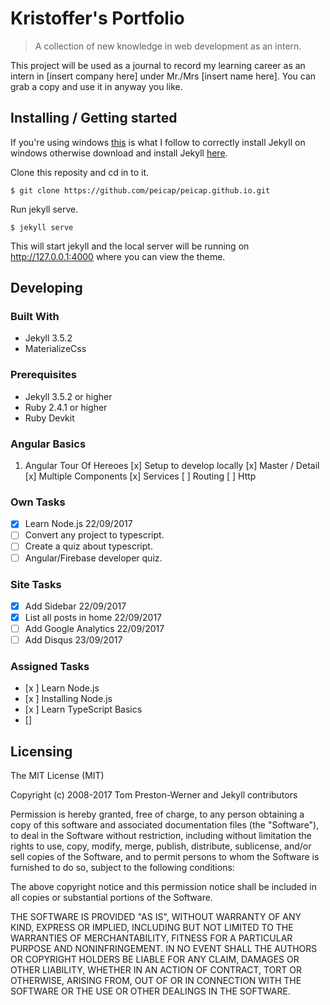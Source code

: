 # Kristoffer's Portfolio
> A collection of new knowledge in web development as an intern. 

This project will be used as a journal to record my learning career as an intern in [insert company here] under Mr./Mrs [insert name here]. You can grab a copy and use it in anyway you like.

## Installing / Getting started
If you're using windows [this](jekyll-windows.juthilo.com) is what I follow to correctly install Jekyll on windows otherwise download and install Jekyll [here](https://jekyllrb.com/).  

Clone this reposity and cd in to it.
```shell
$ git clone https://github.com/peicap/peicap.github.io.git
```

Run jekyll serve.

```shell
$ jekyll serve
```

This will start jekyll and the local server will be running on http://127.0.0.1:4000 where you can view the theme.

## Developing

### Built With
* Jekyll 3.5.2
* MaterializeCss

### Prerequisites
* Jekyll 3.5.2 or higher
* Ruby 2.4.1 or higher
* Ruby Devkit

### Angular Basics
1. Angular Tour Of Hereoes
[x] Setup to develop locally
[x] Master / Detail
[x] Multiple Components
[x] Services
[ ] Routing
[ ] Http
 
### Own Tasks
- [x] Learn Node.js 22/09/2017
- [ ] Convert any project to typescript.
- [ ] Create a quiz about typescript.
- [ ] Angular/Firebase developer quiz.

### Site Tasks
- [x] Add Sidebar 22/09/2017
- [x] List all posts in home 22/09/2017
- [ ] Add Google Analytics 22/09/2017
- [ ] Add Disqus 23/09/2017

### Assigned Tasks
- [x ] Learn Node.js
- [x ] Installing Node.js 
- [x ] Learn TypeScript Basics
- []


## Licensing

The MIT License (MIT)

Copyright (c) 2008-2017 Tom Preston-Werner and Jekyll contributors

Permission is hereby granted, free of charge, to any person obtaining a copy
of this software and associated documentation files (the "Software"), to deal
in the Software without restriction, including without limitation the rights
to use, copy, modify, merge, publish, distribute, sublicense, and/or sell
copies of the Software, and to permit persons to whom the Software is
furnished to do so, subject to the following conditions:

The above copyright notice and this permission notice shall be included in all
copies or substantial portions of the Software.

THE SOFTWARE IS PROVIDED "AS IS", WITHOUT WARRANTY OF ANY KIND, EXPRESS OR
IMPLIED, INCLUDING BUT NOT LIMITED TO THE WARRANTIES OF MERCHANTABILITY,
FITNESS FOR A PARTICULAR PURPOSE AND NONINFRINGEMENT. IN NO EVENT SHALL THE
AUTHORS OR COPYRIGHT HOLDERS BE LIABLE FOR ANY CLAIM, DAMAGES OR OTHER
LIABILITY, WHETHER IN AN ACTION OF CONTRACT, TORT OR OTHERWISE, ARISING FROM,
OUT OF OR IN CONNECTION WITH THE SOFTWARE OR THE USE OR OTHER DEALINGS IN THE
SOFTWARE.